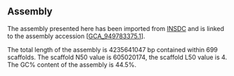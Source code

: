 **Assembly**
--------

The assembly presented here has been imported from [INSDC](http://www.insdc.org) and is linked to the assembly accession [[GCA\_949783375.1](http://www.ebi.ac.uk/ena/data/view/GCA_949783375.1)].

The total length of the assembly is 4235641047 bp contained within 699 scaffolds.
The scaffold N50 value is 605020174, the scaffold L50 value is 4.
The GC% content of the assembly is 44.5%.
